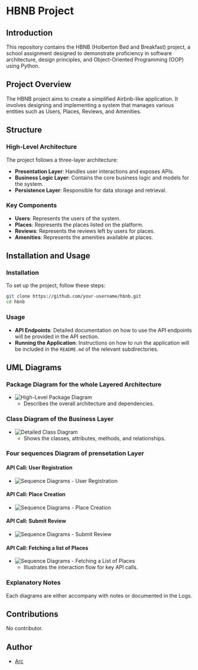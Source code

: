# HBNB Project

## Introduction

This repository contains the HBNB (Holberton Bed and Breakfast) project, a school assignment designed to demonstrate proficiency in software architecture, design principles, and Object-Oriented Programming (OOP) using Python.

## Project Overview

The HBNB project aims to create a simplified Airbnb-like application. It involves designing and implementing a system that manages various entities such as Users, Places, Reviews, and Amenities.

## Structure

### High-Level Architecture
The project follows a three-layer architecture:
- **Presentation Layer**: Handles user interactions and exposes APIs.
- **Business Logic Layer**: Contains the core business logic and models for the system.
- **Persistence Layer**: Responsible for data storage and retrieval.

### Key Components
- **Users**: Represents the users of the system.
- **Places**: Represents the places listed on the platform.
- **Reviews**: Represents the reviews left by users for places.
- **Amenities**: Represents the amenities available at places.

## Installation and Usage

### Installation
To set up the project, follow these steps:
```bash
git clone https://github.com/your-username/hbnb.git
cd hbnb
```

### Usage
- **API Endpoints**: Detailed documentation on how to use the API endpoints will be provided in the API section.
- **Running the Application**: Instructions on how to run the application will be included in the `README.md` of the relevant subdirectories.

## UML Diagrams

### Package Diagram for the whole Layered Architecture

- ![High-Level Package Diagram](https://media.discordapp.net/attachments/385020139839422464/1291886352366964799/Package_Diagram__HBNB.png?ex=6701ba6c&is=670068ec&hm=fe40ca035cf7794fbf819a0d63542cd466dfabf07b6b5f786c139616a9765e53&=&format=webp&quality=lossless&width=711&height=994)
  - Describes the overall architecture and dependencies.

### Class Diagram of the Business Layer


- ![Detailed Class Diagram](https://media.discordapp.net/attachments/385020139839422464/1291886349322027028/Class_Diagram_-_Business_Layer__HBNB.png?ex=6701ba6b&is=670068eb&hm=4a8ae0ee5d8705bc82741103b0778b195e24fcb43f356d42908f5c0a38da1b3c&=&format=webp&quality=lossless&width=778&height=994)
  - Shows the classes, attributes, methods, and relationships.
  
### Four sequences Diagram of prensetation Layer

#### API Call: User Registration

- ![Sequence Diagrams - User Registration](https://media.discordapp.net/attachments/385020139839422464/1291886351968370768/HBNB__Sequence_Diagram_-_API_Call_-_User-_Registration.png?ex=6701ba6c&is=670068ec&hm=56d3effd49ce76a47a6a511a6181e294d22bf325445bb5fa1fb06ec13212d474&=&format=webp&quality=lossless&width=1164&height=513)

#### API Call: Place Creation

- ![Sequence Diagrams - Place Creation](https://media.discordapp.net/attachments/385020139839422464/1291886350387122249/HBNB__Sequence_-_API_Call_-_Place_Creation.png?ex=6701ba6c&is=670068ec&hm=263b0f9e2f72cbaaea86dd7a24d7c5e540ae378ffde948427724b7817e568bbd&=&format=webp&quality=lossless&width=1164&height=504)
  
#### API Call: Submit Review

- ![Sequence Diagrams - Submit Review](https://media.discordapp.net/attachments/385020139839422464/1291886351268188180/HBNB__Sequence_-_API_Call_-_Review_Submission-.png?ex=6701ba6c&is=670068ec&hm=6a8444f8ae2232c2fb3c6a724cad8bb12b2028dcb76843bda4300d124ab11960&=&format=webp&quality=lossless&width=1164&height=485)

#### API Call: Fetching a list of Places

- ![Sequence Diagrams - Fetching a List of Places](https://media.discordapp.net/attachments/385020139839422464/1291886349850513630/HBNB___Sequence__API_Call_Fetching_a_List.png?ex=6701ba6b&is=670068eb&hm=77b9aa6ad5b1e01a3ac37a6a97ab8a4fda315655e8c09f084a37157411fae629&=&format=webp&quality=lossless&width=1164&height=463)
  - Illustrates the interaction flow for key API calls.

### Explanatory Notes
Each diagrams are either accompany with notes or documented in the Logs.

## Contributions

No contributor.

## Author

- [Arc](https://github.com/ArcturusSky)